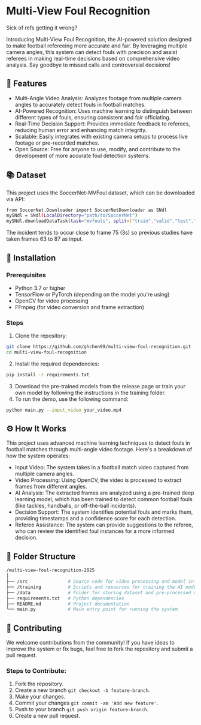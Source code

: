 # Multi-View Foul Recognition

Sick of refs getting it wrong?

Introducing Multi-View Foul Recognition, the AI-powered solution designed to make football refereeing more accurate and fair. By leveraging multiple camera angles, this system can detect fouls with precision and assist referees in making real-time decisions based on comprehensive video analysis. Say goodbye to missed calls and controversial decisions!

## 🚀 Features

* Multi-Angle Video Analysis: Analyzes footage from multiple camera angles to accurately detect fouls in football matches.
* AI-Powered Recognition: Uses machine learning to distinguish between different types of fouls, ensuring consistent and fair officiating.
* Real-Time Decision Support: Provides immediate feedback to referees, reducing human error and enhancing match integrity.
* Scalable: Easily integrates with existing camera setups to process live footage or pre-recorded matches.
* Open Source: Free for anyone to use, modify, and contribute to the development of more accurate foul detection systems.

## 📚 Dataset

This project uses the SoccerNet-MVFoul dataset, which can be downloaded via API:

```bash
from SoccerNet.Downloader import SoccerNetDownloader as SNdl
mySNdl = SNdl(LocalDirectory="path/to/SoccerNet")
mySNdl.downloadDataTask(task="mvfouls", split=["train","valid","test","challenge"], password="enter password")
```

The incident tends to occur close to frame 75 (3s) so previous studies have taken frames 63 to 87 as input.

## 🔧 Installation

### Prerequisites
* Python 3.7 or higher
* TensorFlow or PyTorch (depending on the model you're using)
* OpenCV for video processing
* FFmpeg (for video conversion and frame extraction)

### Steps

1. Clone the repository:
```bash
git clone https://github.com/ghchen99/multi-view-foul-recognition.git
cd multi-view-foul-recognition
```
2. Install the required dependencies:
```bash
pip install -r requirements.txt
```
3. Download the pre-trained models from the release page or train your own model by following the instructions in the training folder.
4. To run the demo, use the following command:
```bash
python main.py --input_video your_video.mp4
```

## ⚙️ How It Works

This project uses advanced machine learning techniques to detect fouls in football matches through multi-angle video footage. Here's a breakdown of how the system operates:

* Input Video: The system takes in a football match video captured from multiple camera angles.
* Video Processing: Using OpenCV, the video is processed to extract frames from different angles.
* AI Analysis: The extracted frames are analyzed using a pre-trained deep learning model, which has been trained to detect common football fouls (like tackles, handballs, or off-the-ball incidents).
* Decision Support: The system identifies potential fouls and marks them, providing timestamps and a confidence score for each detection.
* Referee Assistance: The system can provide suggestions to the referee, who can review the identified foul instances for a more informed decision.

## 📂 Folder Structure

```bash
/multi-view-foul-recognition-2025
│
├── /src               # Source code for video processing and model inference
├── /training          # Scripts and resources for training the AI model
├── /data              # Folder for storing dataset and pre-processed videos
├── requirements.txt   # Python dependencies
├── README.md          # Project documentation
└── main.py            # Main entry point for running the system
```

## 🤝 Contributing

We welcome contributions from the community! If you have ideas to improve the system or fix bugs, feel free to fork the repository and submit a pull request.

### Steps to Contribute:

1. Fork the repository.
2. Create a new branch `git checkout -b feature-branch`.
3. Make your changes.
4. Commit your changes `git commit -am 'Add new feature'`.
5. Push to your branch `git push origin feature-branch`.
6. Create a new pull request.


